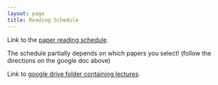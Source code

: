 ```yaml
---
layout: page
title: Reading Schedule
---
```


Link to the [paper reading schedule](https://docs.google.com/document/d/1exgUVCX843lj7EbDo_NZTwRekplsM9QiUk34bsITsTE/edit).  

The schedule partially depends on which papers you select! (follow the directions on the google doc above)
 
Link to [google drive folder containing lectures](https://drive.google.com/drive/folders/10joqRMFNRM6RLXYisqNUKiZVDY7mnfkA?usp=sharing).



